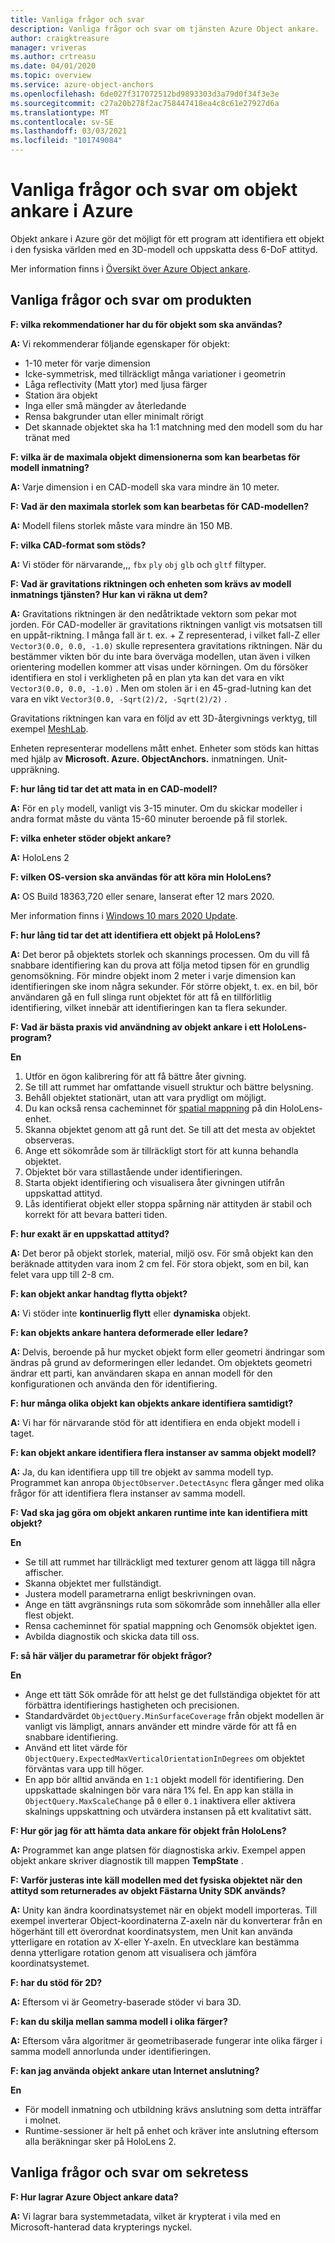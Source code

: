 ```yaml
---
title: Vanliga frågor och svar
description: Vanliga frågor och svar om tjänsten Azure Object ankare.
author: craigktreasure
manager: vriveras
ms.author: crtreasu
ms.date: 04/01/2020
ms.topic: overview
ms.service: azure-object-anchors
ms.openlocfilehash: 6de027f317072512bd9893303d3a79d0f34f3e3e
ms.sourcegitcommit: c27a20b278f2ac758447418ea4c8c61e27927d6a
ms.translationtype: MT
ms.contentlocale: sv-SE
ms.lasthandoff: 03/03/2021
ms.locfileid: "101749084"
---
```

# <a name="frequently-asked-questions-about-azure-object-anchors"></a>Vanliga frågor och svar om objekt ankare i Azure

Objekt ankare i Azure gör det möjligt för ett program att identifiera ett objekt i den fysiska världen med en 3D-modell och uppskatta dess 6-DoF attityd.

Mer information finns i [Översikt över Azure Object ankare](overview.md).

## <a name="product-faq"></a>Vanliga frågor och svar om produkten
**F: vilka rekommendationer har du för objekt som ska användas?**

**A:** Vi rekommenderar följande egenskaper för objekt:

* 1-10 meter för varje dimension
* Icke-symmetrisk, med tillräckligt många variationer i geometrin
* Låga reflectivity (Matt ytor) med ljusa färger
* Station ära objekt
* Inga eller små mängder av återledande
* Rensa bakgrunder utan eller minimalt rörigt
* Det skannade objektet ska ha 1:1 matchning med den modell som du har tränat med

**F: vilka är de maximala objekt dimensionerna som kan bearbetas för modell inmatning?**

**A:** Varje dimension i en CAD-modell ska vara mindre än 10 meter.

**F: Vad är den maximala storlek som kan bearbetas för CAD-modellen?**

**A:** Modell filens storlek måste vara mindre än 150 MB.

**F: vilka CAD-format som stöds?**

**A:** Vi stöder för närvarande,,, `fbx` `ply` `obj` `glb` och `gltf` filtyper.

**F: Vad är gravitations riktningen och enheten som krävs av modell inmatnings tjänsten? Hur kan vi räkna ut dem?**

**A:** Gravitations riktningen är den nedåtriktade vektorn som pekar mot jorden. För CAD-modeller är gravitations riktningen vanligt vis motsatsen till en uppåt-riktning. I många fall är t. ex. + Z representerad, i vilket fall-Z eller `Vector3(0.0, 0.0, -1.0)` skulle representera gravitations riktningen. När du bestämmer vikten bör du inte bara överväga modellen, utan även i vilken orientering modellen kommer att visas under körningen. Om du försöker identifiera en stol i verkligheten på en plan yta kan det vara en vikt `Vector3(0.0, 0.0, -1.0)` . Men om stolen är i en 45-grad-lutning kan det vara en vikt `Vector3(0.0, -Sqrt(2)/2, -Sqrt(2)/2)` .

Gravitations riktningen kan vara en följd av ett 3D-återgivnings verktyg, till exempel [MeshLab](http://www.meshlab.net/).

Enheten representerar modellens mått enhet. Enheter som stöds kan hittas med hjälp av **Microsoft. Azure. ObjectAnchors.** inmatningen. Unit-uppräkning.

**F: hur lång tid tar det att mata in en CAD-modell?**

**A:** För en `ply` modell, vanligt vis 3-15 minuter. Om du skickar modeller i andra format måste du vänta 15-60 minuter beroende på fil storlek.

**F: vilka enheter stöder objekt ankare?**

**A:** HoloLens 2 

**F: vilken OS-version ska användas för att köra min HoloLens?**

**A:** OS Build 18363,720 eller senare, lanserat efter 12 mars 2020.

  Mer information finns i [Windows 10 mars 2020 Update](https://support.microsoft.com/help/4551762).

**F: hur lång tid tar det att identifiera ett objekt på HoloLens?**

**A:** Det beror på objektets storlek och skannings processen. Om du vill få snabbare identifiering kan du prova att följa metod tipsen för en grundlig genomsökning. För mindre objekt inom 2 meter i varje dimension kan identifieringen ske inom några sekunder. För större objekt, t. ex. en bil, bör användaren gå en full slinga runt objektet för att få en tillförlitlig identifiering, vilket innebär att identifieringen kan ta flera sekunder.

**F: Vad är bästa praxis vid användning av objekt ankare i ett HoloLens-program?**

**En**

 1. Utför en ögon kalibrering för att få bättre åter givning.
 2. Se till att rummet har omfattande visuell struktur och bättre belysning.
 3. Behåll objektet stationärt, utan att vara prydligt om möjligt.
 4. Du kan också rensa cacheminnet för [spatial mappning](https://docs.microsoft.com/windows/mixed-reality/spatial-mapping) på din HoloLens-enhet.
 5. Skanna objektet genom att gå runt det. Se till att det mesta av objektet observeras.
 6. Ange ett sökområde som är tillräckligt stort för att kunna behandla objektet.
 7. Objektet bör vara stillastående under identifieringen.
 8. Starta objekt identifiering och visualisera åter givningen utifrån uppskattad attityd.
 9. Lås identifierat objekt eller stoppa spårning när attityden är stabil och korrekt för att bevara batteri tiden.

**F: hur exakt är en uppskattad attityd?**

**A:** Det beror på objekt storlek, material, miljö osv. För små objekt kan den beräknade attityden vara inom 2 cm fel. För stora objekt, som en bil, kan felet vara upp till 2-8 cm.

**F: kan objekt ankar handtag flytta objekt?**

**A:** Vi stöder inte **kontinuerlig flytt** eller **dynamiska** objekt.

**F: kan objekts ankare hantera deformerade eller ledare?**

**A:** Delvis, beroende på hur mycket objekt form eller geometri ändringar som ändras på grund av deformeringen eller ledandet. Om objektets geometri ändrar ett parti, kan användaren skapa en annan modell för den konfigurationen och använda den för identifiering.

**F: hur många olika objekt kan objekts ankare identifiera samtidigt?**

**A:** Vi har för närvarande stöd för att identifiera en enda objekt modell i taget. 

**F: kan objekt ankare identifiera flera instanser av samma objekt modell?**

**A:** Ja, du kan identifiera upp till tre objekt av samma modell typ. Programmet kan anropa `ObjectObserver.DetectAsync` flera gånger med olika frågor för att identifiera flera instanser av samma modell.

**F: Vad ska jag göra om objekt ankaren runtime inte kan identifiera mitt objekt?**

**En**

* Se till att rummet har tillräckligt med texturer genom att lägga till några affischer.
* Skanna objektet mer fullständigt.
* Justera modell parametrarna enligt beskrivningen ovan.
* Ange en tätt avgränsnings ruta som sökområde som innehåller alla eller flest objekt.
* Rensa cacheminnet för spatial mappning och Genomsök objektet igen.
* Avbilda diagnostik och skicka data till oss.

**F: så här väljer du parametrar för objekt frågor?**

**En**

* Ange ett tätt Sök område för att helst ge det fullständiga objektet för att förbättra identifierings hastigheten och precisionen.
* Standardvärdet `ObjectQuery.MinSurfaceCoverage` från objekt modellen är vanligt vis lämpligt, annars använder ett mindre värde för att få en snabbare identifiering.
* Använd ett litet värde för `ObjectQuery.ExpectedMaxVerticalOrientationInDegrees` om objektet förväntas vara upp till höger.
* En app bör alltid använda en `1:1` objekt modell för identifiering. Den uppskattade skalningen bör vara nära 1% fel. En app kan ställa in `ObjectQuery.MaxScaleChange` på `0` eller `0.1` inaktivera eller aktivera skalnings uppskattning och utvärdera instansen på ett kvalitativt sätt.

**F: Hur gör jag för att hämta data ankare för objekt från HoloLens?**

**A:** Programmet kan ange platsen för diagnostiska arkiv. Exempel appen objekt ankare skriver diagnostik till mappen **TempState** .

**F: Varför justeras inte käll modellen med det fysiska objektet när den attityd som returnerades av objekt Fästarna Unity SDK används?**

**A:** Unity kan ändra koordinatsystemet när en objekt modell importeras. Till exempel inverterar Object-koordinaterna Z-axeln när du konverterar från en högerhänt till ett överordnat koordinatsystem, men Unit kan använda ytterligare en rotation av X-eller Y-axeln. En utvecklare kan bestämma denna ytterligare rotation genom att visualisera och jämföra koordinatsystemet.

**F: har du stöd för 2D?**

**A:** Eftersom vi är Geometry-baserade stöder vi bara 3D.

**F: kan du skilja mellan samma modell i olika färger?**

**A:** Eftersom våra algoritmer är geometribaserade fungerar inte olika färger i samma modell annorlunda under identifieringen.

**F: kan jag använda objekt ankare utan Internet anslutning?**

**En** 
* För modell inmatning och utbildning krävs anslutning som detta inträffar i molnet.
* Runtime-sessioner är helt på enhet och kräver inte anslutning eftersom alla beräkningar sker på HoloLens 2.

## <a name="privacy-faq"></a>Vanliga frågor och svar om sekretess
**F: Hur lagrar Azure Object ankare data?**

**A:** Vi lagrar bara systemmetadata, vilket är krypterat i vila med en Microsoft-hanterad data krypterings nyckel.
